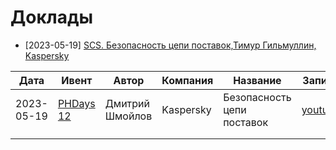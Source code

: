 # Доклады

*	[2023-05-19]	[SCS. Безопасность цепи поставок,Тимур Гильмуллин, Kaspersky](https://www.youtube.com/watch?v=v7ude1EW1ok)

|    Дата    |    Ивент   |    Автор   |   Компания   |   Название   |    Запись    |    Презентация    |
|------------|------------|------------|--------------|--------------|--------------|-------------------|
| 2023-05-19 | [PHDays 12](https://phdays.com)  | Дмитрий Шмойлов | Kaspersky    | Безопасность цепи поставок | [youtube](https://www.youtube.com/watch?v=v7ude1EW1ok)             | -                 |
|            |            |            |              |              |              |                   |
|            |            |            |              |              |              |                   |

